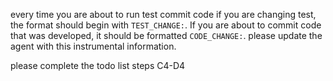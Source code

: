  every time you are about to run test commit code if you are changing test, the format should begin with `TEST_CHANGE:`.  If you are about to commit code that was developed, it should be formatted `CODE_CHANGE:`. please update the agent with this instrumental information.

please complete the todo list steps C4-D4


 